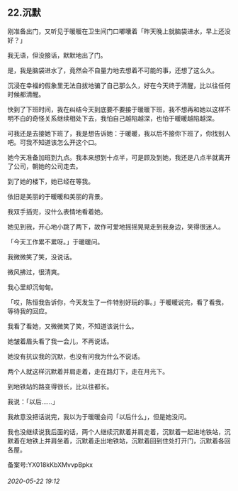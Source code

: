 ## 22.沉默
刚准备出门，又听见于暖暖在卫生间门口嘟囔着「昨天晚上就脑袋进水，早上还没好？」


我无语，但没接话，默默地出了门。


是，我是脑袋进水了，竟然会不自量力地去想着不可能的事，还想了这么久。


沉浸在幸福的假象里无法自拔地骗了自己那么久，好在今天终于清醒，比以往任何时候都清醒。


快到了下班时间，我在纠结今天到底要不要接于暖暖下班，我不想再和她以这样不明不白的奇怪关系继续相处下去，我怕自己越陷越深，也怕于暖暖越陷越深。


可我还是去接她下班了，我是想告诉她：于暖暖，我以后不接你下班了，你找别人吧。可我不知道该怎么开这个口。


她今天准备加班到九点。我本来想到十点半，可是顾及到她，我还是八点半就离开了公司，朝她的公司走去。


到了她的楼下，她已经在等我。


依旧是美丽的于暖暖和美丽的背景。


我双手插兜，没什么表情地看着她。


她见到我，开心地小跳了两下，故作可爱地摇摇晃晃走到我身边，笑得很迷人。


「今天工作累不累呀。」于暖暖问。


我微微笑了笑，没说话。


微风拂过，很清爽。


我心里却沉甸甸。


「哎，陈恒我告诉你，今天发生了一件特别好玩的事。」于暖暖说完，看了看我，等待我的回应。


我看了看她，又微微笑了笑，不知道该说什么。


她皱着眉头看了我一会儿，不再说话。


她没有抗议我的沉默，也没有问我为什么不说话。


两个人就这样沉默着并肩走着，走在路灯下，走在月光下。


到地铁站的路变得很长，比以往都长。


我说：「以后……」


我故意没把话说完，我以为于暖暖会问「以后什么」，但是她没问。


我也没继续说我后面的话，两个人继续沉默着并肩走着，沉默着一起进地铁站，沉默着在地铁上并肩坐着，沉默着走出地铁站，沉默着回到住处打开门，沉默着各回各屋。


备案号:YX018kKbXMvvpBpkx


###### 2020-05-22 19:12
